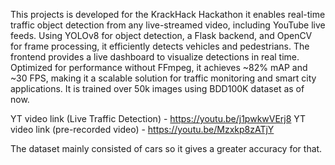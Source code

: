 This projects is developed for the KrackHack Hackathon it enables real-time traffic object detection from any live-streamed video, including YouTube live feeds. Using YOLOv8 for object detection, a Flask backend, and OpenCV for frame processing, it efficiently detects vehicles and pedestrians. The frontend provides a live dashboard to visualize detections in real time. Optimized for performance without FFmpeg, it achieves ~82% mAP and ~30 FPS, making it a scalable solution for traffic monitoring and smart city applications.
It is trained over 50k images using BDD100K dataset as of now.

YT video link (Live Traffic Detection) - https://youtu.be/j1pwkwVErj8
YT video link (pre-recorded video) - https://youtu.be/Mzxkp8zATjY

The dataset mainly consisted of cars so it gives a greater accuracy for that.
